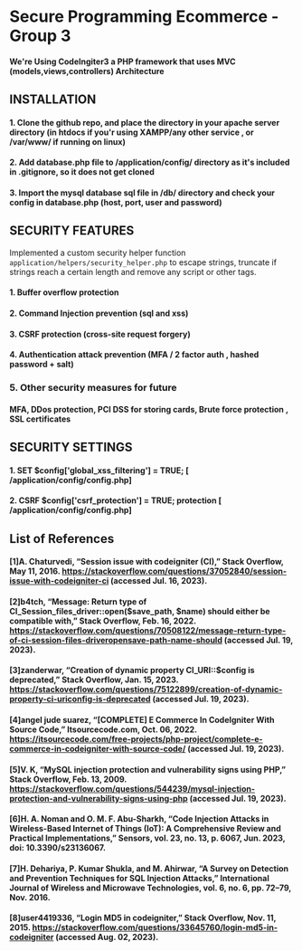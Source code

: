 # Secure Programming Ecommerce - Group 3
#### We're Using CodeIngiter3 a PHP framework that uses MVC (models,views,controllers) Architecture
## INSTALLATION
#### 1. Clone the github repo, and place the directory in your apache server directory (in htdocs if you'r using XAMPP/any other service , or /var/www/ if running on linux)
#### 2. Add database.php file to /application/config/ directory as it's included in .gitignore, so it does not get cloned
#### 3. Import the mysql database sql file in /db/ directory and check your config in database.php (host, port, user and password)

## SECURITY FEATURES

Implemented a custom security helper function `application/helpers/security_helper.php` to escape strings, truncate if strings reach a certain length and remove any script or other tags.

#### 1. Buffer overflow protection
#### 2. Command Injection prevention (sql and xss)
#### 3. CSRF protection (cross-site request forgery)
#### 4. Authentication attack prevention (MFA / 2 factor auth , hashed password + salt)
### 5. Other security measures for future
#### MFA, DDos protection, PCI DSS for storing cards, Brute force protection , SSL certificates

## SECURITY SETTINGS
#### 1. SET $config['global_xss_filtering'] = TRUE; [ /application/config/config.php]
#### 2. CSRF $config['csrf_protection'] = TRUE; protection [ /application/config/config.php] 


## List of References
#### [1]A. Chaturvedi, “Session issue with codeigniter (CI),” Stack Overflow, May 11, 2016. https://stackoverflow.com/questions/37052840/session-issue-with-codeigniter-ci (accessed Jul. 16, 2023).
#### [2]b4tch, “Message: Return type of CI_Session_files_driver::open($save_path, $name) should either be compatible with,” Stack Overflow, Feb. 16, 2022. https://stackoverflow.com/questions/70508122/message-return-type-of-ci-session-files-driveropensave-path-name-should (accessed Jul. 19, 2023).
#### [3]zanderwar, “Creation of dynamic property CI_URI::$config is deprecated,” Stack Overflow, Jan. 15, 2023. https://stackoverflow.com/questions/75122899/creation-of-dynamic-property-ci-uriconfig-is-deprecated (accessed Jul. 19, 2023).
#### [4]angel jude suarez, “[COMPLETE] E Commerce In CodeIgniter With Source Code,” Itsourcecode.com, Oct. 06, 2022. https://itsourcecode.com/free-projects/php-project/complete-e-commerce-in-codeigniter-with-source-code/ (accessed Jul. 19, 2023).
#### [5]V. K, “MySQL injection protection and vulnerability signs using PHP,” Stack Overflow, Feb. 13, 2009. https://stackoverflow.com/questions/544239/mysql-injection-protection-and-vulnerability-signs-using-php (accessed Jul. 19, 2023).
#### [6]H. A. Noman and O. M. F. Abu-Sharkh, “Code Injection Attacks in Wireless-Based Internet of Things (IoT): A Comprehensive Review and Practical Implementations,” Sensors, vol. 23, no. 13, p. 6067, Jun. 2023, doi: 10.3390/s23136067.
#### [7]H. Dehariya, P. Kumar Shukla, and M. Ahirwar, “A Survey on Detection and Prevention Techniques for SQL Injection Attacks,” International Journal of Wireless and Microwave Technologies, vol. 6, no. 6, pp. 72–79, Nov. 2016.
#### [8]user4419336, “Login MD5 in codeigniter,” Stack Overflow, Nov. 11, 2015. https://stackoverflow.com/questions/33645760/login-md5-in-codeigniter (accessed Aug. 02, 2023).
